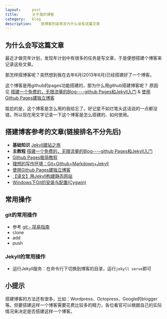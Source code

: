 ```yaml
---
layout:     post
title:      关于我的博客
category:   blog
description:    我博客的由来及为什么会有这篇文章
---
```


## 为什么会写这篇文章
  最近才做完年计划，发现年计划中有很多的任务是写文章，于是便想搭建个博客来记录这些文章。

  那怎样搭博客呢？突然想到我在去年6月(2013年6月)已经搭建好了一个博客。

  这个博客是用github的pages功能搭建的，那为什么用github搭建博客呢？
  原因见 [搭建一个免费的，无限流量的Blog----github Pages和Jekyll入门](http://www.ruanyifeng.com/blog/2012/08/blogging_with_jekyll.html) & [使用Github Pages建独立博客](http://beiyuu.com/github-pages/#github)

  尴尬的是，这个博客是怎么用的我给忘了。好记星不如烂笔头这话说的一点都没错，所以现在用文字记录一下这个博客是怎么搭建的、如何使用。

## 搭建博客参考的文章(链接排名不分先后)
- **基础知识** [Jekyll建站之旅](http://calefy.org/2012/03/03/my-process-of-building-jekyll-blog.html)
- **主教程** [搭建一个免费的，无限流量的Blog----github Pages和Jekyll入门](http://www.ruanyifeng.com/blog/2012/08/blogging_with_jekyll.html)
- [Github Pages极简教程](http://yanping.me/cn/blog/2012/03/18/github-pages-step-by-step/)
- [理想的写作环境：Git+Github+Markdown+Jekyll](http://www.yangzhiping.com/tech/writing-space.html)
- [使用Github Pages建独立博客](http://beiyuu.com/github-pages/#github)
- [【译文】用Jekyll构建静态网站](http://yanping.me/cn/blog/2011/12/15/building-static-sites-with-jekyll/)
- [Windows下Git的安装与配置(Cygwin)](http://www.cnblogs.com/EasonWu/archive/2012/11/27/git-windows-setup-by-cygwin.html)

## 常用操作
### git的常用操作
- 参考 [git - 简易指南](http://rogerdudler.github.io/git-guide/index.zh.html "git - 简易指南")
- clone
- add
- push

### Jekyll的常用操作
- 运行Jekyll服务：在命令行下切换到博客的目录，运行`jekyll serve`即可

## 小提示
搭建博客的方法还有很多，比如：Wordpress、Octopress、Google的blogger等。但要搭建这样一个博客需要花费比较多的精力，各位看官可以根据自己的实际情况来决定是否搭建这样一个博客。

